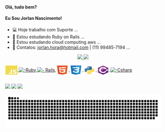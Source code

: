 #### Olá, tudo bem?
#### Eu Sou Jorlan Nascimento!
- 💻 Hoje trabalho com Suporte ...
- 📕 Estou estudando Ruby on Rails  ...
- 📗 Estou estudando cloud computing aws ...
- 📇 Contatos: jorlan.hora@hotmail.com | (11) 99485-7194 ...

<div align="center">
  <a href="https://github.com/rockisyder">
  <img height="180em" src="https://github-readme-stats.vercel.app/api?username=rockisyder&show_icons=true&theme=dark&include_all_commits=true&count_private=true"/>
  <img height="180em" src="https://github-readme-stats.vercel.app/api/top-langs/?username=rockisyder&layout=compact&langs_count=7&theme=dark"/>
</div>
 
<div style="display: inline_block"><br>
  <img align="center" alt="-Js" height="30" width="40" src="https://raw.githubusercontent.com/devicons/devicon/master/icons/javascript/javascript-plain.svg">
  <img align="center" alt="-Ruby" height="30" width="40" <img src="https://cdn.jsdelivr.net/gh/devicons/devicon/icons/ruby/ruby-original.svg" />
  <img align="center" alt="- Rails" height="30" width="40" <img src="https://cdn.jsdelivr.net/gh/devicons/devicon/icons/rails/rails-original-wordmark.svg" />
  <img align="center" alt="-HTML" height="30" width="40" src="https://raw.githubusercontent.com/devicons/devicon/master/icons/html5/html5-original.svg">
  <img align="center" alt="-CSS" height="30" width="40" src="https://raw.githubusercontent.com/devicons/devicon/master/icons/css3/css3-original.svg">
  <img align="center" alt="-Python" height="30" width="40" src="https://raw.githubusercontent.com/devicons/devicon/master/icons/python/python-original.svg">
  <img align="center" alt="-Csharp" height="30" width="40" src="https://raw.githubusercontent.com/devicons/devicon/master/icons/csharp/csharp-original.svg">
  <img align="center" alt="-Csharp" height="30" width="40" <img src="https://cdn.jsdelivr.net/gh/devicons/devicon/icons/dot-net/dot-net-original.svg" />
  
  
</div>

##
<div> 
  
  <a href="https://instagram.com/jorlan.rockisyder" target="_blank"><img src="https://img.shields.io/badge/-Instagram-%23E4405F?style=for-the-badge&logo=instagram&logoColor=white" target="_blank"></a>
 	<a href="https://www.twitch.tv/rockisyder" target="_blank"><img src="https://img.shields.io/badge/Twitch-9146FF?style=for-the-badge&logo=twitch&logoColor=white" target="_blank"></a>
 <a href="https://www.linkedin.com/in/jorlan-nascimento/" target="_blank"><img src="https://img.shields.io/badge/-LinkedIn-%230077B5?style=for-the-badge&logo=linkedin&logoColor=white" target="_blank"></a> 
 
  ![Snake animation](https://github.com/rockisyder/rockisyder/blob/output/github-contribution-grid-snake.svg)
 
</div>
